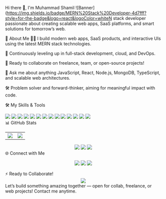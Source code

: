Hi there 👋, I'm Muhammad Shamil
![Banner](https://img.shields.io/badge/MERN%20Stack%20Developer-4d7fff?style=for-the-badge&logo=react&logoColor=whiteN stack developer passionate about creating scalable web apps, SaaS platforms, and smart solutions for tomorrow’s web.

🚀 About Me
🧑‍💻 I build modern web apps, SaaS products, and interactive UIs using the latest MERN stack technologies.

🌱 Continuously leveling up in full-stack development, cloud, and DevOps.

🤝 Ready to collaborate on freelance, team, or open-source projects!

💬 Ask me about anything JavaScript, React, Node.js, MongoDB, TypeScript, and scalable web architectures.

🛠️ Problem solver and forward-thinker, aiming for meaningful impact with code.

🛠️ My Skills & Tools
<div align="left"> <img src="https://img.shields.io/badge/html5-E34F26?style=for-the-badge&logo=html5&logoColor=white"/> <img src="https://img.shields.io/badge/css3-1572B6?style=for-the-badge&logo=css3&logoColor=white"/> <img src="https://img.shields.io/badge/bootstrap-563d7c?style=for-the-badge&logo=bootstrap&logoColor=white"/> <img src="https://img.shields.io/badge/JavaScript-F7DF1E?style=for-the-badge&logo=javascript&logoColor=black"/> <img src="https://img.shields.io/badge/typescript-007ACC?style=for-the-badge&logo=typescript&logoColor=white"/> <img src="https://img.shields.io/badge/react-61DAFB?style=for-the-badge&logo=react&logoColor=black"/> <img src="https://img.shields.io/badge/redux-764ABC?style=for-the-badge&logo=redux&logoColor=white"/> <img src="https://img.shields.io/badge/node.js-339933?style=for-the-badge&logo=nodedotjs&logoColor=white"/> <img src="https://img.shields.io/badge/express.js-000000?style=for-the-badge&logo=express&logoColor=white"/> <img src="https://img.shields.io/badge/mongodb-4EA94B?style=for-the-badge&logo=mongodb&logoColor=white"/> <img src="https://img.shields.io/badge/sql-4479A1?style=for-the-badge&logo=postgresql&logoColor=white"/> <img src="https://img.shields.io/badge/dsa-ED8B00?style=for-the-badge"/> <img src="https://img.shields.io/badge/nginx-009639?style=for-the-badge&logo=nginx&logoColor=white"/> <img src="https://img.shields.io/badge/aws-232F3E?style=for-the-badge&logo=amazonaws&logoColor=white"/> </div>
📊 GitHub Stats
<table> <tr> <td> <img src="https://github-readme-stats.vercel.app/api?username=Shaamil777&show_icons=true&theme=radical"/> </td> <td> <img src="https://github-readme-streak-stats.herokuapp.com/?user=Shaamil777&theme=radical"/> </td> </tr> </table> <div align="center"> <img src="https://github-profile-summary-cards.vercel.app/api/cards/profile-details?username=Shaamil777&theme=radical"/> <img src="https://github-profile-summary-cards.vercel.app/api/cards/repos-per-language?username=Shaamil777&theme=radical"/> <img src="https://github-profile-summary-cards.vercel.app/api/cards/productive-time?username=Shaamil777&theme=radical"/> </div>
🌐 Connect with Me
<p align="center"> <a href="mailto:youremail@email.com"><img src="https://img.shields.io/badge/Email-D14836?style=for-the-badge&logo=gmail&logoColor=white"></a> <a href="https://www.linkedin.com/in/MuhammadShamil"><img src="https://img.shields.io/badge/LinkedIn-0077B5?style=for-the-badge&logo=linkedin&logoColor=white"></a> <a href="https://www.instagram.com/muhammad.shamil.5855"><img src="https://img.shields.io/badge/Instagram-E4405F?style=for-the-badge&logo=instagram&logoColor=white"></a> </p>
⚡ Ready to Collaborate!
<div align="center"> <img src="https://img.shields.io/badge/Open%20to%20Collaboration-4d7fff?style=for-the-badge&logo=Handshake&logoColor=white"/> </div>
Let’s build something amazing together — open for collab, freelance, or web projects! Contact me anytime.

